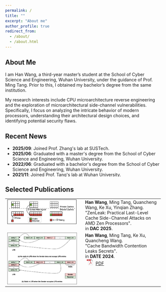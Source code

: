 ```yaml
---
permalink: /
title: ""
excerpt: "About me"
author_profile: true
redirect_from: 
  - /about/
  - /about.html
---
```


## <i class="fa fa-id-card" aria-hidden="true"></i> About Me ##

I am Han Wang, a third-year master’s student at the School of Cyber Science and Engineering, Wuhan University, under the guidance of Prof. Ming Tang. Prior to this, I obtained my bachelor’s degree from the same institution.

My research interests include CPU microarchitecture reverse engineering and the exploration of microarchitectural side-channel vulnerabilities. Specifically, I focus on analyzing the intricate behavior of modern processors, understanding their architectural design choices, and identifying potential security flaws.

## <i class="fa fa-fw fa-rss "></i> Recent News ##

<ul style="width: auto; height: 100px; overflow: auto">

<!-- <li> <b>2023/09</b>: Content. </li> -->

<li> <b>2025/09</b>: Joined <a herf="https://yinqian.org/">Prof. Zhang's</a> lab at SUSTech. </li>

<li> <b>2025/06</b>: Graduated with a master's degree from the School of Cyber Science and Engineering, Wuhan University. </li>

<li> <b>2022/06</b>: Graduated with a bachelor's degree from the School of Cyber Science and Engineering, Wuhan University. </li>

<li> <b>2021/11</b>: Joined <a herf="https://cse.whu.edu.cn/info/1104/1798.htm">Prof. Tang's</a> lab at Wuhan University. </li>
  
</ul>

## <i class="fa fa-graduation-cap" aria-hidden="true"></i> Selected Publications ##

<table style="width: 100%; border-collapse: collapse; border: none;" border="0">
  <tr>
    <td style="width: 50%; vertical-align: top; padding-right: 20px; border: none;">
      <img src="../images/amdf4.png" style="max-width: 100%;" alt="DAC Publication Image"/>
    </td>
    <td style="width: 50%; vertical-align: top; border: none;">
      <b>Han Wang</b>, Ming Tang, Quancheng Wang, Ke Xu, Yinqian Zhang.<br>
      "ZenLeak: Practical Last-Level Cache Side-Channel Attacks on AMD Zen Processors".<br>
      in <b>DAC 2025</b>.<br>
    </td>
  </tr>
  <tr>
    <td style="width: 50%; vertical-align: top; padding-right: 20px; border: none;">
      <img src="../images/CBCC.png" style="max-width: 100%;" alt="DATE Publication Image"/>
    </td>
    <td style="width: 50%; vertical-align: top; border: none;">
      <b>Han Wang</b>, Ming Tang, Ke Xu, Quancheng Wang.<br>
      "Cache Bandwidth Contention Leaks Secrets".<br>
      in <b>DATE 2024</b>.<br>
      <img src="../images/pdf_icon.png" width="20" height="20" hspace="5" alt="PDF Icon">
      <span><a href="https://ieeexplore.ieee.org/abstract/document/10546529">PDF</a></span>
    </td>
  </tr>
</table>


